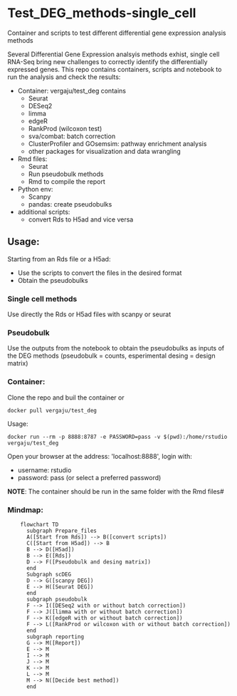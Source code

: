 # Test_DEG_methods-single_cell


 Container and scripts to test different differential gene expression analysis methods


Several Differential Gene Expression analsyis methods exhist, single cell RNA-Seq bring new challenges to correctly identify the differentially expressed genes. This repo contains containers, scripts and notebook to run the analysis and check the results:
- Container: vergaju/test_deg contains
    - Seurat
    - DESeq2
    - limma
    - edgeR
    - RankProd (wilcoxon test)
    - sva/combat: batch correction
    - ClusterProfiler and GOsemsim: pathway enrichment analysis
    - other packages for visualization and data wrangling
- Rmd files:
    - Seurat
    - Run pseudobulk methods
    - Rmd to compile the report
- Python env:
    - Scanpy
    - pandas: create pseudobulks
- additional scripts:
    - convert Rds to H5ad and vice versa


## Usage:

Starting from an Rds file or a H5ad:
- Use the scripts to convert the files in the desired format
- Obtain the pseudobulks

### Single cell methods 

Use directly the Rds or H5ad files with scanpy or seurat

### Pseudobulk

Use the outputs from the notebook to obtain the pseudobulks as inputs of the DEG methods (pseudobulk = counts, esperimental desing = design matrix)

### Container:

Clone the repo and buil the container or
```
docker pull vergaju/test_deg
```

Usage:
```
docker run --rm -p 8888:8787 -e PASSWORD=pass -v $(pwd):/home/rstudio vergaju/test_deg
```

Open your browser at the address: 'localhost:8888', login with:
- username: rstudio
- password: pass (or select a preferred password)

**NOTE**: The container should be run in the same folder with the Rmd files#


### Mindmap:

```mermaid
    flowchart TD
      subgraph Prepare_files
      A([Start from Rds]) --> B([convert scripts])
      C([Start from H5ad]) --> B
      B --> D([H5ad])
      B --> E([Rds])
      D --> F([Pseudobulk and desing matrix])
      end
      Subgraph scDEG
      D --> G([scanpy DEG])
      E --> H([Seurat DEG])
      end
      subgraph pseudobulk
      F --> I([DESeq2 with or without batch correction])
      F --> J([limma with or without batch correction])
      F --> K([edgeR with or without batch correction])
      F --> L([RankProd or wilcoxon with or without batch correction])
      end
      subgraph reporting
      G --> M([Report])
      E --> M
      I --> M
      J --> M
      K --> M
      L --> M
      M --> N([Decide best method])
      end

```
